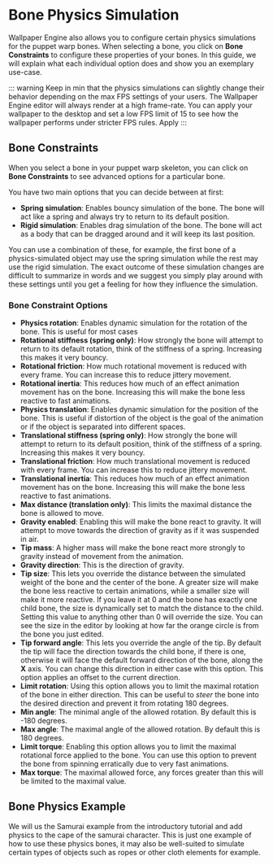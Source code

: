 # Bone Physics Simulation

Wallpaper Engine also allows you to configure certain physics simulations for the puppet warp bones. When selecting a bone, you click on **Bone Constraints** to configure these properties of your bones. In this guide, we will explain what each individual option does and show you an exemplary use-case.

::: warning
Keep in min that the physics simulations can slightly change their behavior depending on the max FPS settings of your users. The Wallpaper Engine editor will always render at a high frame-rate. You can apply your wallpaper to the desktop and set a low FPS limit of 15 to see how the wallpaper performs under stricter FPS rules. Apply
:::

## Bone Constraints

When you select a bone in your puppet warp skeleton, you can click on **Bone Constraints** to see advanced options for a particular bone.

You have two main options that you can decide between at first:

* **Spring simulation**: Enables bouncy simulation of the bone. The bone will act like a spring and always try to return to its default position.
* **Rigid simulation**: Enables drag simulation of the bone. The bone will act as a body that can be dragged around and it will keep its last position.

You can use a combination of these, for example, the first bone of a physics-simulated object may use the spring simulation while the rest may use the rigid simulation. The exact outcome of these simulation changes are difficult to summarize in words and we suggest you simply play around with these settings until you get a feeling for how they influence the simulation.

### Bone Constraint Options

* **Physics rotation**: Enables dynamic simulation for the rotation of the bone. This is useful for most cases
* **Rotational stiffness (spring only)**: How strongly the bone will attempt to return to its default rotation, think of the stiffness of a spring. Increasing this makes it very bouncy.
* **Rotational friction**: How much rotational movement is reduced with every frame. You can increase this to reduce jittery movement.
* **Rotational inertia**: This reduces how much of an effect animation movement has on the bone. Increasing this will make the bone less reactive to fast animations.
* **Physics translation**: Enables dynamic simulation for the position of the bone. This is useful if distortion of the object is the goal of the animation or if the object is separated into different spaces.
* **Translational stiffness (spring only)**: How strongly the bone will attempt to return to its default position, think of the stiffness of a spring. Increasing this makes it very bouncy.
* **Translational friction**: How much translational movement is reduced with every frame. You can increase this to reduce jittery movement.
* **Translational inertia**: This reduces how much of an effect animation movement has on the bone. Increasing this will make the bone less reactive to fast animations.
* **Max distance (translation only)**: This limits the maximal distance the bone is allowed to move.
* **Gravity enabled**: Enabling this will make the bone react to gravity. It will attempt to move towards the direction of gravity as if it was suspended in air.
* **Tip mass**: A higher mass will make the bone react more strongly to gravity instead of movement from the animation.
* **Gravity direction**: This is the direction of gravity.
* **Tip size**: This lets you override the distance between the simulated weight of the bone and the center of the bone. A greater size will make the bone less reactive to certain animations, while a smaller size will make it more reactive. If you leave it at 0 and the bone has exactly one child bone, the size is dynamically set to match the distance to the child. Setting this value to anything other than 0 will override the size. You can see the size in the editor by looking at how far the orange circle is from the bone you just edited.
* **Tip forward angle**: This lets you override the angle of the tip. By default the tip will face the direction towards the child bone, if there is one, otherwise it will face the default forward direction of the bone, along the **X** axis. You can change this direction in either case with this option. This option applies an offset to the current direction.
* **Limit rotation**: Using this option allows you to limit the maximal rotation of the bone in either direction. This can be useful to *steer* the bone into the desired direction and prevent it from rotating 180 degrees.
* **Min angle**: The minimal angle of the allowed rotation. By default this is -180 degrees.
* **Max angle**: The maximal angle of the allowed rotation. By default this is 180 degrees.
* **Limit torque**: Enabling this option allows you to limit the maximal rotational force applied to the bone. You can use this option to prevent the bone from spinning erratically due to very fast animations.
* **Max torque**: The maximal allowed force, any forces greater than this will be limited to the maximal value.

## Bone Physics Example

We will us the Samurai example from the introductory tutorial and add physics to the cape of the samurai character. This is just one example of how to use these physics bones, it may also be well-suited to simulate certain types of objects such as ropes or other cloth elements for example.
